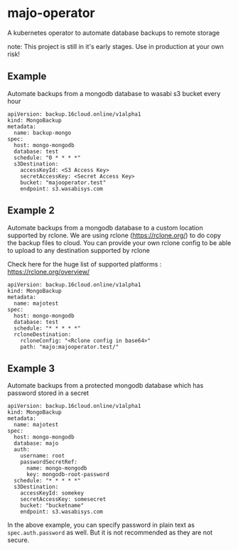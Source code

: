 # majo-operator
A kubernetes operator to automate database backups to remote storage

note: This project is still in it's early stages. Use in production at your own risk!

## Example

Automate backups from a mongodb database to wasabi s3 bucket every hour

```
apiVersion: backup.16cloud.online/v1alpha1
kind: MongoBackup
metadata:
  name: backup-mongo
spec:
  host: mongo-mongodb
  database: test
  schedule: "0 * * * *"
  s3Destination:
    accessKeyId: <S3 Access Key>
    secretAccessKey: <Secret Access Key>
    bucket: "majooperator.test"
    endpoint: s3.wasabisys.com
```

## Example 2

Automate backups from a mongodb database to a custom location supported by rclone.
We are using rclone (https://rclone.org/) to do copy the backup files to cloud.
You can provide your own rclone config to be able to upload to any destination supported by rclone

Check here for the huge list of supported platforms : <https://rclone.org/overview/>

```
apiVersion: backup.16cloud.online/v1alpha1
kind: MongoBackup
metadata:
  name: majotest
spec:
  host: mongo-mongodb
  database: test
  schedule: "* * * * *"
  rcloneDestination:
    rcloneConfig: "<Rclone config in base64>"
    path: "majo:majooperator.test/"
```

## Example 3

Automate backups from a protected mongodb database which has password stored in a
secret

```
apiVersion: backup.16cloud.online/v1alpha1
kind: MongoBackup
metadata:
  name: majotest
spec:
  host: mongo-mongodb
  database: majo
  auth:
    username: root
    passwordSecretRef:
      name: mongo-mongodb
      key: mongodb-root-password
  schedule: "* * * * *"
  s3Destination:
    accessKeyId: somekey
    secretAccessKey: somesecret
    bucket: "bucketname"
    endpoint: s3.wasabisys.com
```

In the above example, you can specify password in plain text as
`spec.auth.password` as well. But it is not recommended as they are not
secure.
